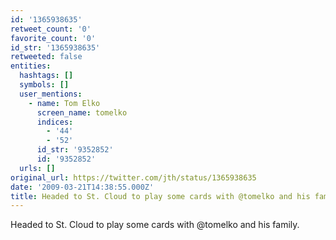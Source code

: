 ```yaml
---
id: '1365938635'
retweet_count: '0'
favorite_count: '0'
id_str: '1365938635'
retweeted: false
entities:
  hashtags: []
  symbols: []
  user_mentions:
    - name: Tom Elko
      screen_name: tomelko
      indices:
        - '44'
        - '52'
      id_str: '9352852'
      id: '9352852'
  urls: []
original_url: https://twitter.com/jth/status/1365938635
date: '2009-03-21T14:38:55.000Z'
title: Headed to St. Cloud to play some cards with @tomelko and his family.
---
```


Headed to St. Cloud to play some cards with @tomelko and his family.